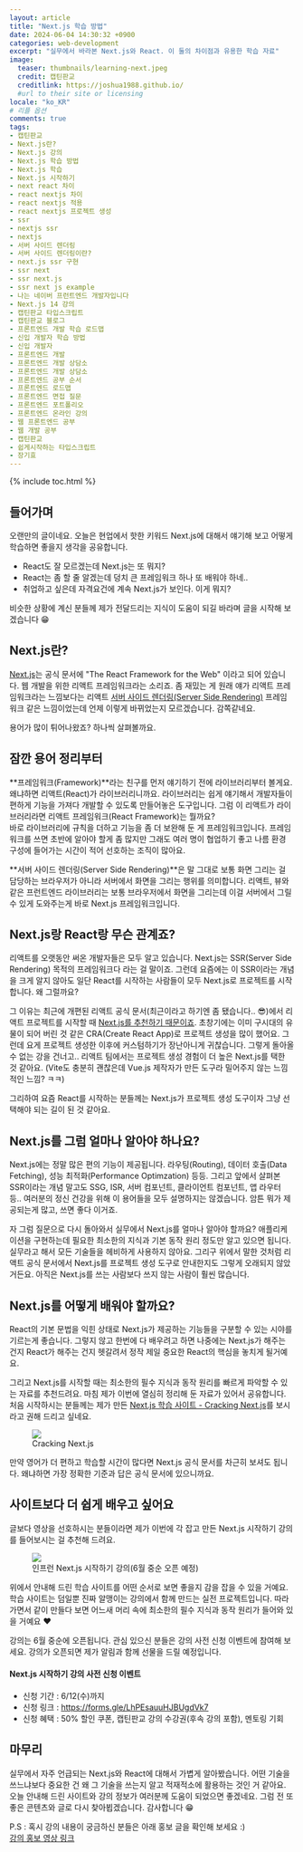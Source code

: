```yaml
---
layout: article
title: "Next.js 학습 방법"
date: 2024-06-04 14:30:32 +0900
categories: web-development
excerpt: "실무에서 바라본 Next.js와 React. 이 둘의 차이점과 유용한 학습 자료"
image:
  teaser: thumbnails/learning-next.jpeg
  credit: 캡틴판교
  creditlink: https://joshua1988.github.io/
  #url to their site or licensing
locale: "ko_KR"
# 리플 옵션
comments: true
tags:
- 캡틴판교
- Next.js란?
- Next.js 강의
- Next.js 학습 방법
- Next.js 학습
- Next.js 시작하기
- next react 차이
- react nextjs 차이
- react nextjs 적용
- react nextjs 프로젝트 생성
- ssr
- nextjs ssr
- nextjs
- 서버 사이드 렌더링
- 서버 사이드 렌더링이란?
- next.js ssr 구현
- ssr next
- ssr next.js
- ssr next js example
- 나는 네이버 프런트엔드 개발자입니다
- Next.js 14 강의
- 캡틴판교 타입스크립트
- 캡틴판교 블로그
- 프론트엔드 개발 학습 로드맵
- 신입 개발자 학습 방법
- 신입 개발자
- 프론트엔드 개발
- 프론트엔드 개발 상담소
- 프론트엔드 개발 상담소
- 프론트엔드 공부 순서
- 프론트엔드 로드맵
- 프론트엔드 면접 질문
- 프론트엔드 포트폴리오
- 프론트엔드 온라인 강의
- 웹 프론트엔드 공부
- 웹 개발 공부
- 캡틴판교
- 쉽게시작하는 타입스크립트
- 장기효
---
```

{% include toc.html %}

## 들어가며

오랜만의 글이네요. 오늘은 현업에서 핫한 키워드 Next.js에 대해서 얘기해 보고 어떻게 학습하면 좋을지 생각을 공유합니다. 

- React도 잘 모르겠는데 Next.js는 또 뭐지?
- React는 좀 할 줄 알겠는데 덩치 큰 프레임워크 하나 또 배워야 하네..
- 취업하고 싶은데 자격요건에 계속 Next.js가 보인다. 이게 뭐지?

비슷한 상황에 계신 분들께 제가 전달드리는 지식이 도움이 되길 바라며 글을 시작해 보겠습니다 😁

## Next.js란?

[Next.js](https://nextjs.org/)는 공식 문서에 "The React Framework for the Web" 이라고 되어 있습니다. 웹 개발을 위한 리액트 프레임워크라는 소리죠. 좀 재밌는 게 원래 얘가 리액트 프레임워크라는 느낌보다는 리액트 [서버 사이드 렌더링(Server Side Rendering)](#잠깐-용어-정리부터) 프레임워크 같은 느낌이었는데 언제 이렇게 바뀌었는지 모르겠습니다. 감쪽같네요.

용어가 많이 튀어나왔죠? 하나씩 살펴볼까요.

## 잠깐 용어 정리부터

**프레임워크(Framework)**라는 친구를 먼저 얘기하기 전에 라이브러리부터 볼게요. 왜냐하면 리액트(React)가 라이브러리니까요. 라이브러리는 쉽게 얘기해서 개발자들이 편하게 기능을 가져다 개발할 수 있도록 만들어놓은 도구입니다. 그럼 이 리액트가 라이브러리라면 리액트 프레임워크(React Framework)는 뭘까요? <br/>
바로 라이브러리에 규칙을 더하고 기능을 좀 더 보완해 둔 게 프레임워크입니다. 프레임워크를 쓰면 초반에 알아야 할게 좀 많지만 그래도 여러 명이 협업하기 좋고 나름 환경 구성에 들어가는 시간이 적어 선호하는 조직이 많아요.

**서버 사이드 렌더링(Server Side Rendering)**은 말 그대로 보통 화면 그리는 걸 담당하는 브라우저가 아니라 서버에서 화면을 그리는 행위를 의미합니다. 리액트, 뷰와 같은 프런트엔드 라이브러리는 보통 브라우저에서 화면을 그리는데 이걸 서버에서 그릴 수 있게 도와주는게 바로 Next.js 프레임워크입니다.

## Next.js랑 React랑 무슨 관계죠?

리액트를 오랫동안 써온 개발자들은 모두 알고 있습니다. Next.js는 SSR(Server Side Rendering) 목적의 프레임워크다 라는 걸 말이죠. 그런데 요즘에는 이 SSR이라는 개념을 크게 알지 않아도 일단 React를 시작하는 사람들이 모두 Next.js로 프로젝트를 시작합니다. 왜 그럴까요?

그 이유는 최근에 개편된 리액트 공식 문서(최근이라고 하기엔 좀 됐습니다.. 😎)에서 리액트 프로젝트를 시작할 때 [Next.js를 추천하기 때문이죠](https://react.dev/learn/start-a-new-react-project#production-grade-react-frameworks). 초창기에는 이미 구시대의 유물이 되어 버린 것 같은 CRA(Create React App)로 프로젝트 생성을 많이 했어요. 그런데 요게 프로젝트 생성한 이후에 커스텀하기가 장난아니게 귀찮습니다. 그렇게 돌아올 수 없는 강을 건너고.. 리액트 팀에서는 프로젝트 생성 경험이 더 높은 Next.js를 택한 것 같아요. (Vite도 충분히 괜찮은데 Vue.js 제작자가 만든 도구라 밀어주지 않는 느낌적인 느낌? ㅋㅋ)

그리하여 요즘 React를 시작하는 분들께는 Next.js가 프로젝트 생성 도구이자 그냥 선택해야 되는 길이 된 것 같아요.

## Next.js를 그럼 얼마나 알아야 하나요?

Next.js에는 정말 많은 편의 기능이 제공됩니다. 라우팅(Routing), 데이터 호출(Data Fetching), 성능 최적화(Performance Optimzation) 등등. 그리고 앞에서 살펴본 SSR이라는 개념 말고도 SSG, ISR, 서버 컴포넌트, 클라이언트 컴포넌트, 앱 라우터 등.. 여러분의 정신 건강을 위해 이 용어들을 모두 설명하지는 않겠습니다. 암튼 뭐가 제공되는게 많고, 쓰면 좋다 이거죠.

자 그럼 질문으로 다시 돌아와서 실무에서 Next.js를 얼마나 알아야 할까요? 애플리케이션을 구현하는데 필요한 최소한의 지식과 기본 동작 원리 정도만 알고 있으면 됩니다. 실무라고 해서 모든 기술들을 헤비하게 사용하지 않아요. 그리구 위에서 말한 것처럼 리액트 공식 문서에서 Next.js를 프로젝트 생성 도구로 안내한지도 그렇게 오래되지 않았거든요. 아직은 Next.js를 쓰는 사람보다 쓰지 않는 사람이 훨씬 많습니다.

## Next.js를 어떻게 배워야 할까요?

React의 기본 문법을 익힌 상태로 Next.js가 제공하는 기능들을 구분할 수 있는 시야를 기르는게 좋습니다. 그렇지 않고 한번에 다 배우려고 하면 나중에는 Next.js가 해주는 건지 React가 해주는 건지 헷갈려서 정작 제일 중요한 React의 핵심을 놓치게 될거예요.

그리고 Next.js를 시작할 때는 최소한의 필수 지식과 동작 원리를 빠르게 파악할 수 있는 자료를 추천드려요. 마침 제가 이번에 열심히 정리해 둔 자료가 있어서 공유합니다. 처음 시작하시는 분들께는 제가 만든 [Next.js 학습 사이트 - Cracking Next.js](https://cracking-next.vercel.app/docs/intro)를 보시라고 권해 드리고 싶네요.


<figure>
  <a href="https://cracking-next.vercel.app" target="_blank">
    <img src="{{ site.url }}/images/posts/web/next/cracking-next.png">
  </a>
  <figcaption>Cracking Next.js</figcaption>
</figure>

만약 영어가 더 편하고 학습할 시간이 많다면 Next.js 공식 문서를 차근히 보셔도 됩니다. 왜냐하면 가장 정확한 기준과 답은 공식 문서에 있으니까요. 

## 사이트보다 더 쉽게 배우고 싶어요

글보다 영상을 선호하시는 분들이라면 제가 이번에 각 잡고 만든 Next.js 시작하기 강의를 들어보시는 걸 추천해 드려요.

<figure>
  <img src="{{ site.url }}/images/posts/web/next/learn-next-thubmnail.png">
  <figcaption>인프런 Next.js 시작하기 강의(6월 중순 오픈 예정)</figcaption>
</figure>

위에서 안내해 드린 학습 사이트를 어떤 순서로 보면 좋을지 감을 잡을 수 있을 거예요. 학습 사이트는 덤일뿐 진짜 알맹이는 강의에서 함께 만드는 실전 프로젝트입니다. 따라가면서 같이 만들다 보면 어느새 머리 속에 최소한의 필수 지식과 동작 원리가 들어와 있을 거예요 ❤️

강의는 6월 중순에 오픈됩니다. 관심 있으신 분들은 강의 사전 신청 이벤트에 참여해 보세요. 강의가 오픈되면 제가 알림과 함께 선물을 드릴 예정입니다.

#### Next.js 시작하기 강의 사전 신청 이벤트

- 신청 기간 : 6/12(수)까지
- 신청 링크 : <a href="https://forms.gle/LhPEsauuHJBUgdVk7" target="_blank">https://forms.gle/LhPEsauuHJBUgdVk7</a>
- 신청 혜택 : 50% 할인 쿠폰, 캡틴판교 강의 수강권(후속 강의 포함), 멘토링 기회

## 마무리

실무에서 자주 언급되는 Next.js와 React에 대해서 가볍게 알아봤습니다. 어떤 기술을 쓰느냐보다 중요한 건 왜 그 기술을 쓰는지 알고 적재적소에 활용하는 것인 거 같아요. 오늘 안내해 드린 사이트와 강의 정보가 여러분께 도움이 되었으면 좋겠네요. 그럼 전 또 좋은 콘텐츠와 글로 다시 찾아뵙겠습니다. 감사합니다 😁

P.S : 혹시 강의 내용이 궁금하신 분들은 아래 홍보 글을 확인해 보세요 :) <br/>
<a href="https://x.com/jangkeehyo/status/1797403869405970493" target="_blank">강의 홍보 영상 링크</a>
